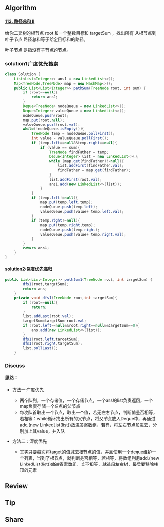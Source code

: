 ## Algorithm

#### [113. 路径总和 II](https://leetcode-cn.com/problems/path-sum-ii/)

给你二叉树的根节点 root 和一个整数目标和 targetSum ，找出所有 从根节点到叶子节点 路径总和等于给定目标和的路径。

叶子节点 是指没有子节点的节点。



### solution1 广度优先搜索

```java
class Solution {
    List<List<Integer>> ans1 = new LinkedList<>();
    Map<TreeNode,TreeNode> map = new HashMap<>();
    public List<List<Integer>> pathSum(TreeNode root, int sum) {
        if (root==null){
            return ans1;
        }
        Deque<TreeNode> nodeQueue = new LinkedList<>();
        Deque<Integer> valueQueue = new LinkedList<>();
        nodeQueue.push(root);
        map.put(root,null);
        valueQueue.push(root.val);
        while(!nodeQueue.isEmpty()){
            TreeNode temp = nodeQueue.pollFirst();
            int value = valueQueue.pollFirst();
            if (temp.left==null&&temp.right==null){
                if (value == sum){
                    TreeNode findFather = temp;
                    Deque<Integer> list = new LinkedList<>();
                    while (map.get(findFather)!=null){
                        list.addFirst(findFather.val);
                        findFather = map.get(findFather);
                    }
                    list.addFirst(root.val);
                    ans1.add(new LinkedList<>(list));
                }
            }
            if (temp.left!=null){
                map.put(temp.left,temp);
                nodeQueue.push(temp.left);
                valueQueue.push(value+ temp.left.val);
            }
            if (temp.right!=null){
                map.put(temp.right,temp);
                nodeQueue.push(temp.right);
                valueQueue.push(value+ temp.right.val);
            }
        }
        return ans1;
    }
}
```

#### solution2:深度优先递归

```java
public List<List<Integer>> pathSum1(TreeNode root, int targetSum) {
        dfs1(root,targetSum);
        return ans;
    }
    private void dfs1(TreeNode root,int targetSum){
        if (root==null){
            return;
        }
        list.addLast(root.val);
        targetSum=targetSum-root.val;
        if (root.left==null&&root.right==null&&targetSum==0){
            ans.add(new LinkedList<>(list));
        }
        dfs1(root.left,targetSum);
        dfs1(root.right,targetSum);
        list.pollLast();
    }
```



### Discuss

#### 思路：

* 方法一:广度优先

  * 两个队列，一个存储值，一个存储节点，一个ans的list负责返回，一个map负责存储一个结点的父节点
  * 每次队首取出一个节点，取出一个值，若无左右节点，判断值是否相等，若相等：while循环找出所有的父节点，将父节点放入Deque中，再通过add.(new LinkedList(list))放进答案数组，若有，将左右节点加进去，分别加上其value，并入队
  
    
  
* 方法二：深度优先

  * 其实只要每次将target的值减去根节点的值，并且使用一个deque维护一个列表，当到了根节点，就判断是否相等，若相等，将数组利用add.(new LinkedList(list))放进答案数组，若不相等，就递归左右树，最后要移除栈顶的元素

    
  
    


## Review

## Tip



## Share